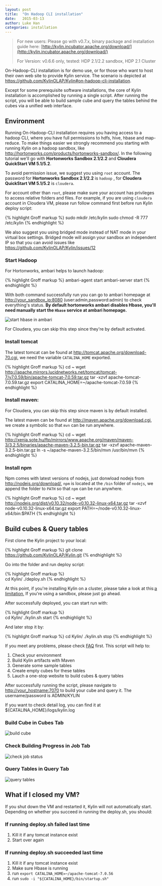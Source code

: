 ```yaml
---
layout: post
title:  "On Hadoop CLI installation"
date:   2015-03-13
author: Luke Han
categories: installation
---
```


>For new users: Please go with v0.7.x, binary package and installation guide here: [http://kylin.incubator.apache.org/download/](http://kylin.incubator.apache.org/download/)
> 
> For Version: v0.6.6 only, tested: HDP 2.1/2.2 sandbox, HDP 2.1 Cluster


On-Hadoop-CLI installation is for demo use, or for those who want to host their own web site to provide Kylin service. The scenario is depicted at <https://github.com/KylinOLAP/Kylin#on-hadoop-cli-installation>.

Except for some prerequisite software installations, the core of Kylin installation is accomplished by running a single script. After running the script, you will be able to build sample cube and query the tables behind the cubes via a unified web interface.

## Environment

Running On-Hadoop-CLI installation requires you having access to a hadoop CLI, where you have full permissions to hdfs, hive, hbase and map-reduce. To make things easier we strongly recommend you starting with running Kylin on a hadoop sandbox, like <http://hortonworks.com/products/hortonworks-sandbox/>. In the following tutorial we'll go with **Hortonworks Sandbox 2.1/2.2** and **Cloudera QuickStart VM 5.1/5.2**. 

To avoid permission issue, we suggest you using `root` account. The password for **Hortonworks Sandbox 2.1/2.2** is `hadoop` , for **Cloudera QuickStart VM 5.1/5.2** is `cloudera`.

For account other than `root`, please make sure your account has privileges to access relative folders and files. For example, if you are using `cloudera` account in Cloudera VM, please run follow command first before run Kylin deploy script:

{% highlight Groff markup %}
sudo mkdir /etc/kylin
sudo chmod -R 777 /etc/kylin
{% endhighlight %}

We also suggest you using bridged mode instead of NAT mode in your virtual box settings. Bridged mode will assign your sandbox an independent IP so that you can avoid issues like https://github.com/KylinOLAP/Kylin/issues/12

### Start Hadoop

For Hortonworks, ambari helps to launch hadoop:

{% highlight Groff markup %}
ambari-agent start
ambari-server start
{% endhighlight %}
	
With both command successfully run you can go to ambari homepage at <http://your_sandbox_ip:8080> (user:admin,password:admin) to check everything's status. **By default hortonworks ambari disables Hbase, you'll need manually start the `Hbase` service at ambari homepage.**

![start hbase in ambari]( /images/On-Hadoop-CLI-installation/starthbase.png)

For Cloudera, you can skip this step since they're by default activated.

### Install tomcat

The latest tomcat can be found at <http://tomcat.apache.org/download-70.cgi>, we need the variable `CATALINA_HOME` exported.

{% highlight Groff markup %}
cd ~
wget http://apache.mirrors.lucidnetworks.net/tomcat/tomcat-7/v7.0.59/bin/apache-tomcat-7.0.59.tar.gz
tar -xzvf apache-tomcat-7.0.59.tar.gz
export CATALINA_HOME=~/apache-tomcat-7.0.59
{% endhighlight %}

### Install maven:

For Cloudera, you can skip this step since maven is by default installed.

The latest maven can be found at <http://maven.apache.org/download.cgi>, we create a symbolic so that `mvn` can be run anywhere.

{% highlight Groff markup %}
cd ~
wget http://xenia.sote.hu/ftp/mirrors/www.apache.org/maven/maven-3/3.2.5/binaries/apache-maven-3.2.5-bin.tar.gz
tar -xzvf apache-maven-3.2.5-bin.tar.gz 
ln -s ~/apache-maven-3.2.5/bin/mvn /usr/bin/mvn
{% endhighlight %}

### Install npm

Npm comes with latest versions of nodejs, just donwload nodejs from <http://nodejs.org/download/>, `npm` is located at the `/bin` folder of `nodejs`, we append the folder to `PATH` so that `npm` can be run anywhere.

{% highlight Groff markup %}
cd ~
wget http://nodejs.org/dist/v0.10.32/node-v0.10.32-linux-x64.tar.gz
tar -xzvf node-v0.10.32-linux-x64.tar.gz
export PATH=~/node-v0.10.32-linux-x64/bin:$PATH
{% endhighlight %}
	
## Build cubes & Query tables

First clone the Kylin project to your local:

{% highlight Groff markup %}
git clone https://github.com/KylinOLAP/Kylin.git
{% endhighlight %}
	
Go into the folder and run deploy script:

{% highlight Groff markup %}	
cd Kylin/
./deploy.sh
{% endhighlight %}

At this point, if you're installing Kylin on a cluster, please take a look at this:[a limitation](https://issues.apache.org/jira/browse/KYLIN-604), If you're using a sandbox, please just go ahead.

After successfully deployed, you can start run with:

{% highlight Groff markup %}	
cd Kylin/
./kylin.sh start
{% endhighlight %}

And later stop it by:
	
{% highlight Groff markup %}
cd Kylin/
./kylin.sh stop
{% endhighlight %}

If you meet any problems, please check [FAQ](https://github.com/KylinOLAP/Kylin/wiki/FAQ-on-Kylin-Installation-and-Usage) first.
This script will help to:

1. Check your environment
2. Build Kylin artifacts with Maven
3. Generate some sample tables
3. Create empty cubes for these tables
4. Lauch a one-stop website to build cubes & query tables

After successfully running the script, please navigate to <http://your_hostname:7070> to build your cube and query it. The username/password is ADMIN/KYLIN

If you want to check detail log, you can find it at ${CATALINA_HOME}/logs/kylin.log

### Build Cube in Cubes Tab

![build cube]( /images/On-Hadoop-CLI-installation/cube.png)

### Check Building Progress in Job Tab
![check job status]( /images/On-Hadoop-CLI-installation/job.png)

### Query Tables in Query Tab
![query tables]( /images/On-Hadoop-CLI-installation/query.png)

## What if I closed my VM?

If you shut down the VM and restarted it, Kylin will not automatically start. Depending on whether you succeed in running the deploy.sh, you should:

### If running deploy.sh failed last time
1. Kill it if any tomcat instance exist
2. Start over again

### If running deploy.sh succeeded last time
1. Kill it if any tomcat instance exist
2. Make sure Hbase is running
3. run `export CATALINA_HOME=~/apache-tomcat-7.0.56`
4. run `sudo -i "${CATALINA_HOME}/bin/startup.sh"`
